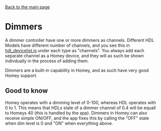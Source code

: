 [Back to the main page](index.md)

# Dimmers
A dimmer controller have one or more dimmers as channels. Different HDL Models have different number of channels, and you see this in [hdl_devicelist.js](https://github.com/alydersen/hdl-smartbus-homey/blob/v1.0.2/hdl/hdl_devicelist.js) under each type as "channels". You always add each separate channel as a Homey device, and they will as such be shown indivdually in the process of adding them.

Dimmers are a built-in capability in Homey, and as such have very good Homey support.

## Good to know
Homey operates with a dimming level of 0-100, whereas HDL operates with 0 to 1. This means that HDLs state of a dimmer channel of 0.4 will be equall to Homeys 40 (this is handled by the app). Dimmers in Homey can also receive simple ON/OFF, and the app fixes this by calling the "OFF" state when dim level is 0 and "ON" when everything above.
